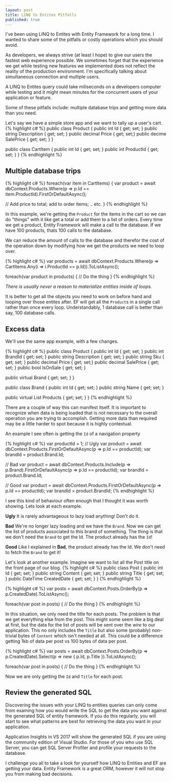 ```yaml
---
layout: post
title: LINQ to Entites Pitfalls
published: true
---
```


I've been using LINQ to Entites with Entity Framework for a long time. I wanted to share some of the pitfalls or costly operations which you should avoid. 

As developers, we always strive (at least I hope) to give our users the fastest web experience possible. We sometimes forget that the experience we get while testing new features we implemented does not reflect the reality of the production environment. I'm specifically talking about simultaneous connection and multiple users.

A LINQ to Entites query could take miliseconds on a developers computer while testing and it might mean minutes for the concurrent users of your application or feature.

Some of these pitfalls include: multiple database trips and getting more data than you need.

Let's say we have a simple store app and we want to tally up a user's cart.
{% highlight c# %}
public class Product
{
  public int Id { get; set; }
  public string Description { get; set; }
  public decimal Price { get; set;}
  public decime SalePrice { get; set; }
}

public class CartItem {
  public int Id { get; set; }
  public int ProductId { get; set; }
}
{% endhighlight %}

<h2> Multiple database trips </h2>

{% highlight c# %}
foreach(var item in CartItems) {
  var product = await dbContext.Products.Where(p => p.Id == item.ProductId).FirstOrDefaultAsync();
  
  // Add price to total; add to order items; .. etc.
}
{% endhighlight %}

In this example, we're getting the `Product` for the items in the cart so we can do "things" with it like get a total or add them to a list of orders. Every time we get a product, Entity Framework will make a call to the database. If we have 100 products, thats 100 calls to the database.

We can reduce the amount of calls to the database and therefor the cost of the operation down by modifying how we get the products we need to loop over.

{% highlight c# %}
var products = await dbContext.Products.Where(p => CartItems.Any(i => i.ProductId == p.Id)).ToListAsync();

foreach(var product in products) 
{
  // Do the thing
}
{% endhighlight %}

_There is usually never a reason to materialize entities inside of loops._

It is better to get all the objects you need to work on before hand and looping over those entites after. EF will get all the `Product`s in a single call rather than once every loop. Understandably, 1 database call is better than say, 100 database calls.

<h2> Excess data </h2>

We'll use the same app example, with a few changes.

{% highlight c# %}
public class Product
{
  public int Id { get; set; }
  public int BrandId { get; set; }
  public string Description { get; set; }
  public string Sku { get; set; }
  public decimal Price { get; set;}
  public decimal SalePrice { get; set; }
  public bool IsOnSale { get; set; }
  
  public virtual Brand { get; set; }
}

public class Brand
{
  public int Id { get; set; }
  public string Name { get; set; }
  
  public virtual List<Product> Products { get; set; }
}
{% endhighlight %}

There are a couple of way this can manifest itself. It is important to recognize when data is being loaded that is not necessary to the overall operation you are trying to accomplish. Getting more data than required may be a little harder to spot because it is highly contextual.

An example I see often is getting the `Id` of a navigation property

{% highlight c# %}
var productId = 1;
// Ugly
var product = await dbContext.Products.FirstOrDefaultAsync(p => p.Id == productId);
var brandId = product.Brand.Id;

// Bad
var product = await dbContext.Products.Include(p => p.Brand).FirstOrDefaultAsync(p => p.Id == productId);
var brandId = product.Brand.Id;

// Good
var product = await dbContext.Products.FirstOrDefaultAsync(p => p.Id == productId);
var brandId = product.BrandId;
{% endhighlight %}

I see this kind of behaviour often enough that I thought it was worth showing. Lets look at each example.

__Ugly__
It is rarely advantageous to lazy load anything! Don't do it.

__Bad__
We're no longer lazy loading and we have the `Brand`. Now we can get the list of products associated to this brand of something. The thing is that we don't need the `Brand` to get the Id. The product already has the `Id`!

__Good__
Like I explained in __Bad__, the product already has the Id. We don't need to fetch the `Brand` to get it!

Let's look at another example. Imagine we want to list all the Post title on the front page of our blog.
{% highlight c# %}
public class Post
{
  public int Id { get; set; }
  public string Content { get; set; }
  public string Title { get; set; }
  public DateTime CreatedDate { get; set; }
}
{% endhighlight %}

{% highlight c# %}
var posts = await dbContext.Posts.OrderBy(p => p.CreatedDate).ToListAsync();

foreach(var post in posts)
{
  // Do the thing
}
{% endhighlight %}

In this situation, we only need the title for each posts. The problem is that we get everything else from the post. This might some seem like a big deal at first, but the data for the list of posts will be sent over the _wire_ to our application. This no only includes the `Title` but also some (probably) non-trivial bytes of `Content` which isn't needed at all. This could be a difference getting 1kb of data per post vs 100 bytes of data per post.

{% highlight c# %}
var posts = await dbContext.Posts.OrderBy(p => p.CreatedDate).Select(p => new { p.Id, p.Title }).ToListAsync();

foreach(var post in posts)
{
  // Do the thing
}
{% endhighlight %}

Now we are only getting the `Id` and `Title` for each post. 

<h2>Review the generated SQL</h2>

Discovering the issues with your LINQ to entities queries can only come from examing how you would write the SQL to get the data you want against the generated SQL of entity framework. If you do this regularly, you will start to see what patterns are best for retrieving the data you want in your application.

Application Insights in VS 2017 will show the generated SQL if you are using the community edition of Visual Studio. For those of you who use SQL Server, you can get SQL Server Profiler and profile your requests to the database.

I challenge you all to take a look for yourself how LINQ to Entities and EF are getting your data. Entity Framework is a great ORM, however it will not stop you from making bad decisions.

